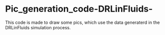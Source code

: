 # Pic_generation_code-DRLinFluids-
This code is made to draw some pics, which use the data generaterd in the DRLinFluids simulation process.
